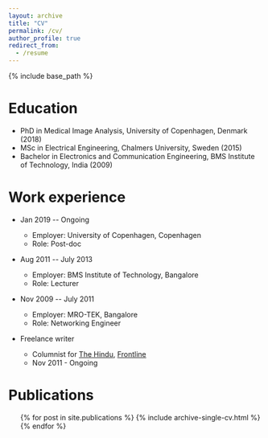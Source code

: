 ```yaml
---
layout: archive
title: "CV"
permalink: /cv/
author_profile: true
redirect_from:
  - /resume
---
```


{% include base_path %}

Education
======
* PhD in Medical Image Analysis, University of Copenhagen, Denmark (2018)
* MSc in Electrical Engineering, Chalmers University, Sweden (2015) 
* Bachelor in Electronics and Communication Engineering, BMS Institute of Technology, India (2009) 

Work experience
======
* Jan 2019 -- Ongoing
	* Employer: University of Copenhagen, Copenhagen
	* Role: Post-doc 

* Aug 2011 -- July 2013
	* Employer: BMS Institute of Technology, Bangalore
	* Role: Lecturer

* Nov 2009 -- July 2011
	* Employer: MRO-TEK, Bangalore
 	* Role: Networking Engineer
 
* Freelance writer
	* Columnist for [The Hindu](https://www.thehindu.com/profile/author/RaghavendraS/), [Frontline](https://frontline.thehindu.com/profile/author/Raghavendra-Selvan/)
	* Nov 2011 - Ongoing

Publications
======
  <ul>{% for post in site.publications %}
    {% include archive-single-cv.html %}
  {% endfor %}</ul>
  

